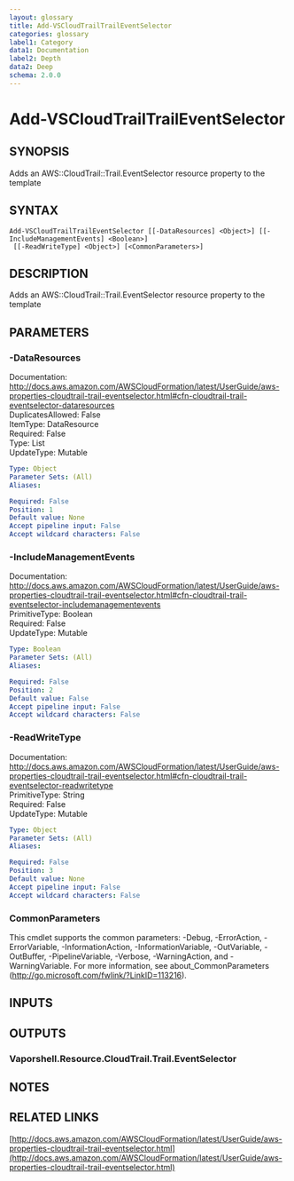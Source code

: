 ```yaml
---
layout: glossary
title: Add-VSCloudTrailTrailEventSelector
categories: glossary
label1: Category
data1: Documentation
label2: Depth
data2: Deep
schema: 2.0.0
---
```


# Add-VSCloudTrailTrailEventSelector

## SYNOPSIS
Adds an AWS::CloudTrail::Trail.EventSelector resource property to the template

## SYNTAX

```
Add-VSCloudTrailTrailEventSelector [[-DataResources] <Object>] [[-IncludeManagementEvents] <Boolean>]
 [[-ReadWriteType] <Object>] [<CommonParameters>]
```

## DESCRIPTION
Adds an AWS::CloudTrail::Trail.EventSelector resource property to the template

## PARAMETERS

### -DataResources
Documentation: http://docs.aws.amazon.com/AWSCloudFormation/latest/UserGuide/aws-properties-cloudtrail-trail-eventselector.html#cfn-cloudtrail-trail-eventselector-dataresources    
DuplicatesAllowed: False    
ItemType: DataResource    
Required: False    
Type: List    
UpdateType: Mutable

```yaml
Type: Object
Parameter Sets: (All)
Aliases:

Required: False
Position: 1
Default value: None
Accept pipeline input: False
Accept wildcard characters: False
```

### -IncludeManagementEvents
Documentation: http://docs.aws.amazon.com/AWSCloudFormation/latest/UserGuide/aws-properties-cloudtrail-trail-eventselector.html#cfn-cloudtrail-trail-eventselector-includemanagementevents    
PrimitiveType: Boolean    
Required: False    
UpdateType: Mutable

```yaml
Type: Boolean
Parameter Sets: (All)
Aliases:

Required: False
Position: 2
Default value: False
Accept pipeline input: False
Accept wildcard characters: False
```

### -ReadWriteType
Documentation: http://docs.aws.amazon.com/AWSCloudFormation/latest/UserGuide/aws-properties-cloudtrail-trail-eventselector.html#cfn-cloudtrail-trail-eventselector-readwritetype    
PrimitiveType: String    
Required: False    
UpdateType: Mutable

```yaml
Type: Object
Parameter Sets: (All)
Aliases:

Required: False
Position: 3
Default value: None
Accept pipeline input: False
Accept wildcard characters: False
```

### CommonParameters
This cmdlet supports the common parameters: -Debug, -ErrorAction, -ErrorVariable, -InformationAction, -InformationVariable, -OutVariable, -OutBuffer, -PipelineVariable, -Verbose, -WarningAction, and -WarningVariable.
For more information, see about_CommonParameters (http://go.microsoft.com/fwlink/?LinkID=113216).

## INPUTS

## OUTPUTS

### Vaporshell.Resource.CloudTrail.Trail.EventSelector

## NOTES

## RELATED LINKS

[http://docs.aws.amazon.com/AWSCloudFormation/latest/UserGuide/aws-properties-cloudtrail-trail-eventselector.html](http://docs.aws.amazon.com/AWSCloudFormation/latest/UserGuide/aws-properties-cloudtrail-trail-eventselector.html)

